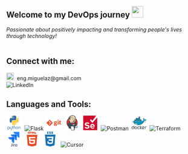 <h2>Welcome to my DevOps journey 
    <img src="https://media.giphy.com/media/hvRJCLFzcasrR4ia7z/giphy.gif" height="30" width="30">    
</h2>

<em>Passionate about positively impacting and transforming people's lives through technology!</em><br><br>

<h2>Connect with me:</h2> 
<p>  
    <div> <img src="https://cdn-icons-png.flaticon.com/512/8818/8818431.png" height="20" width="20">&nbsp;&nbsp;eng.miguelaz@gmail.com </div>
    <div href="https://www.linkedin.com/in/miguel-arizmendi-0287a197" target="blank">
        <img align="center" src="https://raw.githubusercontent.com/rahuldkjain/github-profile-readme-generator/master/src/images/icons/Social/linked-in-alt.svg" alt="LinkedIn" height="35" width="40" /> 
    </div> 
</p>

<h2>Languages and Tools:</h2> 
<p align="left">  
    <div>  
        <img src="https://github.com/devicons/devicon/blob/master/icons/python/python-original-wordmark.svg" title="Python" alt="Python" width="40" height="40"/>&nbsp;  
        <img src="https://www.pngfind.com/pngs/m/128-1286693_flask-framework-logo-svg-hd-png-download.png" title="Flask" alt="Flask" width="40" height="40"/>&nbsp;
        <img src="https://github.com/devicons/devicon/blob/master/icons/git/git-plain-wordmark.svg" title="Git" alt="Git" width="40" height=40"/>&nbsp;
        <img src="https://github.com/devicons/devicon/blob/master/icons/jenkins/jenkins-original.svg" title="Jenkins" alt="Jenkins" width="40" height="40"/>&nbsp;
        <img src="https://github.com/devicons/devicon/blob/master/icons/selenium/selenium-original.svg" title="SeleniumWebDriver" alt="SeleniumWebDriver" width="40" heigh="40"/>&nbsp;
        <img src="https://www.vectorlogo.zone/logos/getpostman/getpostman-icon.svg" title="Postman" alt="Postman" width="40" height="40"/>&nbsp;
        <img src="https://github.com/devicons/devicon/blob/master/icons/docker/docker-original-wordmark.svg" title="Docker" alt="Docker" width="40" heigh="40"/>&nbsp;
        <img src="https://www.vectorlogo.zone/logos/terraformio/terraformio-icon.svg" title="Terraform" alt="Terraform" width="40" height="40"/>&nbsp;
        <img src="https://github.com/devicons/devicon/blob/master/icons/jira/jira-original-wordmark.svg"  title="Jira" alt="Jira" width="40" height="40"/>&nbsp;
        <img src="https://github.com/devicons/devicon/blob/master/icons/html5/html5-plain-wordmark.svg" title="HTML5" alt="HTML" width="40" height="40"/>&nbsp; 
        <img src="https://github.com/devicons/devicon/blob/master/icons/css3/css3-plain-wordmark.svg"  title="CSS3" alt="CSS" width="40" height="40"/>&nbsp;
        <img src="https://assets-v2.lottiefiles.com/a/15e2b914-1170-11ee-ba16-df793f9a8690/q2IwFxLW9e.gif"  title="Cursor" alt="Cursor" width="40" height="40"/>&nbsp;
    </div>
</p>


